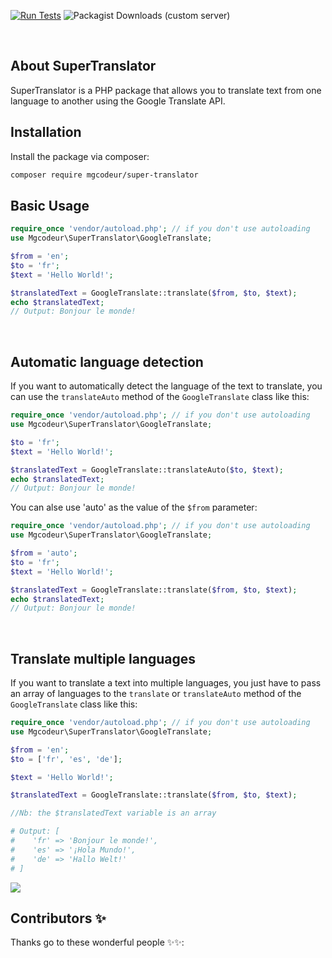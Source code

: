 [![Run Tests](https://github.com/mgcodeur/php-super-translator/actions/workflows/test.yml/badge.svg)](https://github.com/mgcodeur/php-super-translator/actions/workflows/test.yml)
![Packagist Downloads (custom server)](https://img.shields.io/packagist/dt/mgcodeur/super-translator?style=flat-square&logo=packagist&logoColor=white&labelColor=blue&color=orange)

<br/>

## About SuperTranslator

SuperTranslator is a PHP package that allows you to translate text from one language to another using the Google Translate API.
<br/>

## Installation

Install the package via composer:

```bash
composer require mgcodeur/super-translator
```

## Basic Usage

``` php
require_once 'vendor/autoload.php'; // if you don't use autoloading
use Mgcodeur\SuperTranslator\GoogleTranslate;

$from = 'en';
$to = 'fr';
$text = 'Hello World!';

$translatedText = GoogleTranslate::translate($from, $to, $text);
echo $translatedText;
// Output: Bonjour le monde!
```
<br/>

## Automatic language detection

If you want to automatically detect the language of the text to translate, you can use the `translateAuto` method of the `GoogleTranslate` class like this:

``` php
require_once 'vendor/autoload.php'; // if you don't use autoloading
use Mgcodeur\SuperTranslator\GoogleTranslate;

$to = 'fr';
$text = 'Hello World!';

$translatedText = GoogleTranslate::translateAuto($to, $text);
echo $translatedText;
// Output: Bonjour le monde!
```

You can alse use 'auto' as the value of the `$from` parameter:

``` php
require_once 'vendor/autoload.php'; // if you don't use autoloading
use Mgcodeur\SuperTranslator\GoogleTranslate;

$from = 'auto';
$to = 'fr';
$text = 'Hello World!';

$translatedText = GoogleTranslate::translate($from, $to, $text);
echo $translatedText;
// Output: Bonjour le monde!
```
<br/>

## Translate multiple languages

If you want to translate a text into multiple languages, you just have to pass an array of languages to the `translate` or `translateAuto` method of the `GoogleTranslate` class like this:

``` php
require_once 'vendor/autoload.php'; // if you don't use autoloading
use Mgcodeur\SuperTranslator\GoogleTranslate;

$from = 'en';
$to = ['fr', 'es', 'de'];

$text = 'Hello World!';

$translatedText = GoogleTranslate::translate($from, $to, $text);

//Nb: the $translatedText variable is an array

# Output: [
#    'fr' => 'Bonjour le monde!',
#    'es' => '¡Hola Mundo!',
#    'de' => 'Hallo Welt!'
# ]
```

<div>
    <a href="https://buymeacoffee.com/mgcodeur">
        <img src="https://img.buymeacoffee.com/button-api/?text=Buy%20me%20a%20coffee&emoji=&slug=mgcodeur&button_colour=FF5F5F&font_colour=ffffff&font_family=Poppins&outline_colour=000000&coffee_colour=FFDD00"/>
    </a>
</div>

## Contributors ✨
Thanks go to these wonderful people ✨✨:

<!-- ALL-CONTRIBUTORS-LIST:START - Do not remove or modify this section -->
<!-- prettier-ignore-start -->
<!-- markdownlint-disable -->

<!-- markdownlint-restore -->
<!-- prettier-ignore-end -->

<!-- ALL-CONTRIBUTORS-LIST:END --